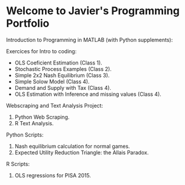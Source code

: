 # Welcome to Javier's Programming Portfolio


Introduction to Programming in MATLAB (with Python supplements):

Exercices for Intro to coding:
 * OLS Coeficient Estimation (Class 1).
 * Stochastic Process Examples (Class 2).
 * Simple 2x2 Nash Equilibrium (Class 3).
 * Simple Solow Model (Class 4).
 * Demand and Supply with Tax (Class 4).
 * OLS Estimation with Inference and missing values (Class 4).
 
Webscraping and Text Analysis Project:
1. Python Web Scraping.
2. R Text Analysis.

Python Scripts:

1. Nash equilibrium calculation for normal games.
2. Expected Utility Reduction Triangle: the Allais Paradox.

R Scripts:
1. OLS regressions for PISA 2015.